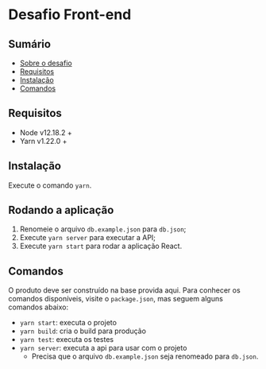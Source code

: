 # Desafio Front-end

## Sumário

- [Sobre o desafio](./CHALLENGE.md)
- [Requisitos](#requisitos)
- [Instalação](#instalação)
- [Comandos](#comandos)

## Requisitos

- Node v12.18.2 +
- Yarn v1.22.0 +

## Instalação

Execute o comando `yarn`.

## Rodando a aplicação

1. Renomeie o arquivo `db.example.json` para `db.json`;
1. Execute `yarn server` para executar a API;
1. Execute `yarn start` para rodar a aplicação React.

## Comandos

O produto deve ser construído na base provida aqui. Para conhecer os comandos disponíveis, visite o `package.json`, mas seguem alguns comandos abaixo:

- `yarn start`: executa o projeto
- `yarn build`: cria o build para produção
- `yarn test`: executa os testes
- `yarn server`: executa a api para usar com o projeto
  - Precisa que o arquivo `db.example.json` seja renomeado para `db.json`.
